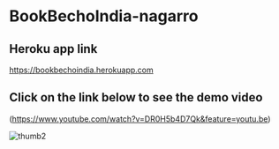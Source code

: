 # BookBechoIndia-nagarro

## Heroku app link

https://bookbechoindia.herokuapp.com

## Click on the link below to see the demo video

(https://www.youtube.com/watch?v=DR0H5b4D7Qk&feature=youtu.be)

![thumb2](https://user-images.githubusercontent.com/17654427/42435292-ab6d97e6-8373-11e8-97f6-ce3430efa0cc.png)

